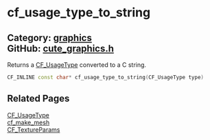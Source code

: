 [](../header.md ':include')

# cf_usage_type_to_string

Category: [graphics](/api_reference?id=graphics)  
GitHub: [cute_graphics.h](https://github.com/RandyGaul/cute_framework/blob/master/include/cute_graphics.h)  
---

Returns a [CF_UsageType](/graphics/cf_usagetype.md) converted to a C string.

```cpp
CF_INLINE const char* cf_usage_type_to_string(CF_UsageType type)
```

## Related Pages

[CF_UsageType](/graphics/cf_usagetype.md)  
[cf_make_mesh](/graphics/cf_make_mesh.md)  
[CF_TextureParams](/graphics/cf_textureparams.md)  
